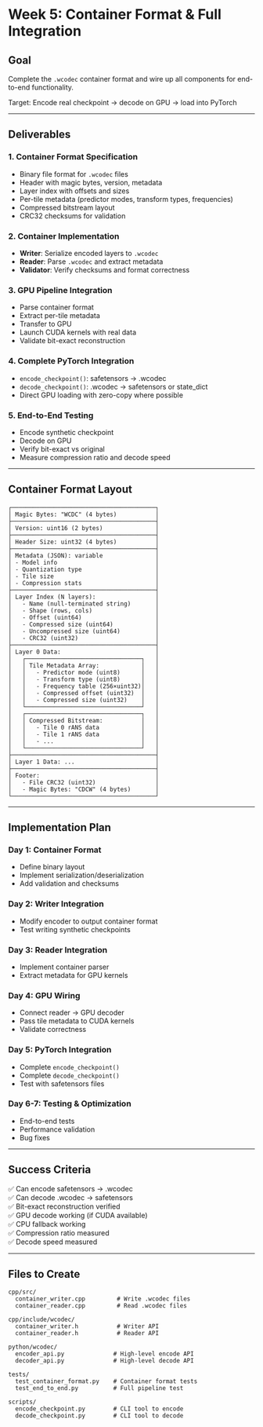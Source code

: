 # Week 5: Container Format & Full Integration

## Goal
Complete the `.wcodec` container format and wire up all components for end-to-end functionality.

Target: Encode real checkpoint → decode on GPU → load into PyTorch

---

## Deliverables

### 1. Container Format Specification
- Binary file format for `.wcodec` files
- Header with magic bytes, version, metadata
- Layer index with offsets and sizes
- Per-tile metadata (predictor modes, transform types, frequencies)
- Compressed bitstream layout
- CRC32 checksums for validation

### 2. Container Implementation
- **Writer**: Serialize encoded layers to `.wcodec`
- **Reader**: Parse `.wcodec` and extract metadata
- **Validator**: Verify checksums and format correctness

### 3. GPU Pipeline Integration
- Parse container format
- Extract per-tile metadata
- Transfer to GPU
- Launch CUDA kernels with real data
- Validate bit-exact reconstruction

### 4. Complete PyTorch Integration
- `encode_checkpoint()`: safetensors → .wcodec
- `decode_checkpoint()`: .wcodec → safetensors or state_dict
- Direct GPU loading with zero-copy where possible

### 5. End-to-End Testing
- Encode synthetic checkpoint
- Decode on GPU
- Verify bit-exact vs original
- Measure compression ratio and decode speed

---

## Container Format Layout

```
┌─────────────────────────────────────────┐
│ Magic Bytes: "WCDC" (4 bytes)           │
├─────────────────────────────────────────┤
│ Version: uint16 (2 bytes)               │
├─────────────────────────────────────────┤
│ Header Size: uint32 (4 bytes)           │
├─────────────────────────────────────────┤
│ Metadata (JSON): variable               │
│ - Model info                            │
│ - Quantization type                     │
│ - Tile size                             │
│ - Compression stats                     │
├─────────────────────────────────────────┤
│ Layer Index (N layers):                 │
│   - Name (null-terminated string)       │
│   - Shape (rows, cols)                  │
│   - Offset (uint64)                     │
│   - Compressed size (uint64)            │
│   - Uncompressed size (uint64)          │
│   - CRC32 (uint32)                      │
├─────────────────────────────────────────┤
│ Layer 0 Data:                           │
│   ┌─────────────────────────────────┐   │
│   │ Tile Metadata Array:            │   │
│   │   - Predictor mode (uint8)      │   │
│   │   - Transform type (uint8)      │   │
│   │   - Frequency table (256×uint32)│   │
│   │   - Compressed offset (uint32)  │   │
│   │   - Compressed size (uint32)    │   │
│   └─────────────────────────────────┘   │
│   ┌─────────────────────────────────┐   │
│   │ Compressed Bitstream:           │   │
│   │   - Tile 0 rANS data            │   │
│   │   - Tile 1 rANS data            │   │
│   │   - ...                         │   │
│   └─────────────────────────────────┘   │
├─────────────────────────────────────────┤
│ Layer 1 Data: ...                       │
├─────────────────────────────────────────┤
│ Footer:                                 │
│   - File CRC32 (uint32)                 │
│   - Magic Bytes: "CDCW" (4 bytes)       │
└─────────────────────────────────────────┘
```

---

## Implementation Plan

### Day 1: Container Format
- Define binary layout
- Implement serialization/deserialization
- Add validation and checksums

### Day 2: Writer Integration
- Modify encoder to output container format
- Test writing synthetic checkpoints

### Day 3: Reader Integration
- Implement container parser
- Extract metadata for GPU kernels

### Day 4: GPU Wiring
- Connect reader → GPU decoder
- Pass tile metadata to CUDA kernels
- Validate correctness

### Day 5: PyTorch Integration
- Complete `encode_checkpoint()`
- Complete `decode_checkpoint()`
- Test with safetensors files

### Day 6-7: Testing & Optimization
- End-to-end tests
- Performance validation
- Bug fixes

---

## Success Criteria

✅ Can encode safetensors → .wcodec  
✅ Can decode .wcodec → safetensors  
✅ Bit-exact reconstruction verified  
✅ GPU decode working (if CUDA available)  
✅ CPU fallback working  
✅ Compression ratio measured  
✅ Decode speed measured  

---

## Files to Create

```
cpp/src/
  container_writer.cpp         # Write .wcodec files
  container_reader.cpp         # Read .wcodec files

cpp/include/wcodec/
  container_writer.h           # Writer API
  container_reader.h           # Reader API

python/wcodec/
  encoder_api.py              # High-level encode API
  decoder_api.py              # High-level decode API

tests/
  test_container_format.py    # Container format tests
  test_end_to_end.py          # Full pipeline test

scripts/
  encode_checkpoint.py        # CLI tool to encode
  decode_checkpoint.py        # CLI tool to decode
```

